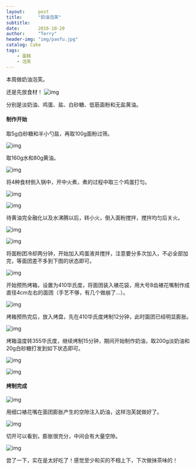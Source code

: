 ```yaml
---
layout:     post
title:      "奶油泡芙"
subtitle:   
date:       2016-10-29
author:     "Terry"
header-img: "img/paofu.jpg"
catalog: Cake
tags:
    - 蛋糕
    - 泡芙
---
```

本周做奶油泡芙。

还是先放食材！
![img](http://odmaovtkc.bkt.clouddn.com/image/paofu/20161029_140520.jpg)

分别是淡奶油、鸡蛋、盐、白砂糖、低筋面粉和无盐黄油。

#### 制作开始

取5g白砂糖和半小勺盐，再取100g面粉过筛。

![img](http://odmaovtkc.bkt.clouddn.com/image/paofu/20161029_141641.jpg)

取160g水和80g黄油。

![img](http://odmaovtkc.bkt.clouddn.com/image/paofu/20161029_142423.jpg)

将4种食材倒入锅中，开中火煮，煮的过程中取三个鸡蛋打匀。

![img](http://odmaovtkc.bkt.clouddn.com/image/paofu/20161029_142746.jpg)

![img](http://odmaovtkc.bkt.clouddn.com/image/paofu/20161029_143109.jpg)

待黄油完全融化以及水沸腾以后，转小火，倒入面粉搅拌，搅拌均匀后关火。

![img](http://odmaovtkc.bkt.clouddn.com/image/paofu/20161029_143223.jpg)

![img](http://odmaovtkc.bkt.clouddn.com/image/paofu/20161029_143336.jpg)

将面粉团冷却两分钟，开始加入鸡蛋液并搅拌，注意要分多次加入，不必全部加完，等面团差不多到下图的状态即可。

![img](http://odmaovtkc.bkt.clouddn.com/image/paofu/20161029_143615.jpg)

开始预热烤箱，设置为410华氏度，将面团装入裱花袋，用大号8齿裱花嘴制作成直径4cm左右的面团（手艺不够，有几个做崩了...）。

![img](http://odmaovtkc.bkt.clouddn.com/image/paofu/20161029_211113.jpg)

烤箱预热完后，放入烤盘，先在410华氏度烤制12分钟，此时面团已经明显膨胀。

![img](http://odmaovtkc.bkt.clouddn.com/image/paofu/20161029_151702.jpg)

烤箱温度转355华氏度，继续烤制15分钟，期间开始制作奶油，取200g淡奶油和20g白砂糖打发到如下状态即可。

![img](http://odmaovtkc.bkt.clouddn.com/image/paofu/20161029_151607.jpg)

![img](http://odmaovtkc.bkt.clouddn.com/image/paofu/20161029_152036.jpg)

#### 烤制完成

![img](http://odmaovtkc.bkt.clouddn.com/image/paofu/20161029_214913.jpg)

用细口裱花嘴在面团膨胀产生的空隙注入奶油，这样泡芙就做好了。

![img](http://odmaovtkc.bkt.clouddn.com/image/paofu/20161029_215308.jpg)

切开可以看到，膨胀很充分，中间会有大量空隙。

![img](http://odmaovtkc.bkt.clouddn.com/image/paofu/20161029_153731.jpg)

尝了一下，实在是太好吃了！感觉至少和买的不相上下，下次做抹茶味的！


